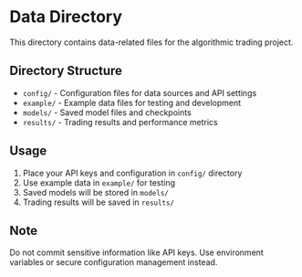 # Data Directory

This directory contains data-related files for the algorithmic trading project.

## Directory Structure

- `config/` - Configuration files for data sources and API settings
- `example/` - Example data files for testing and development
- `models/` - Saved model files and checkpoints
- `results/` - Trading results and performance metrics

## Usage

1. Place your API keys and configuration in `config/` directory
2. Use example data in `example/` for testing
3. Saved models will be stored in `models/`
4. Trading results will be saved in `results/`

## Note

Do not commit sensitive information like API keys. Use environment variables or secure configuration management instead. 